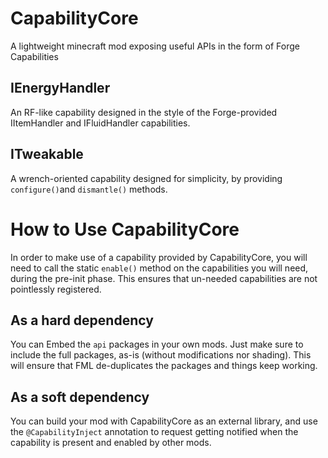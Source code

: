 # CapabilityCore
A lightweight minecraft mod exposing useful APIs in the form of Forge Capabilities

## IEnergyHandler
An RF-like capability designed in the style of the Forge-provided IItemHandler and IFluidHandler capabilities.

## ITweakable
A wrench-oriented capability designed for simplicity, by providing `configure()`and `dismantle()` methods.

# How to Use CapabilityCore

In order to make use of a capability provided by CapabilityCore, you will need to call the static `enable()` method on the capabilities you will need, during the pre-init phase. This ensures that un-needed capabilities are not pointlessly registered.

## As a hard dependency

You can Embed the `api` packages in your own mods. Just make sure to include the full packages, as-is (without modifications nor shading). This will ensure that FML de-duplicates the packages and things keep working.

## As a soft dependency

You can build your mod with CapabilityCore as an external library, and use the `@CapabilityInject` annotation to request getting notified when the capability is present and enabled by other mods.
